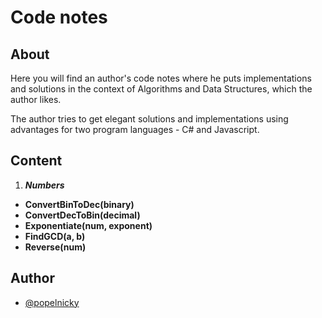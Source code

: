 # Code notes

## About

Here you will find an author's code notes where he puts implementations and solutions in the context of Algorithms and Data Structures, which the author likes.

The author tries to get elegant solutions and implementations using advantages for two program languages - C# and Javascript.

## Content

1. **_Numbers_**

- **ConvertBinToDec(binary)**
- **ConvertDecToBin(decimal)**
- **Exponentiate(num, exponent)**
- **FindGCD(a, b)**
- **Reverse(num)**

## Author

- [@popelnicky](https://www.github.com/popelnicky)
